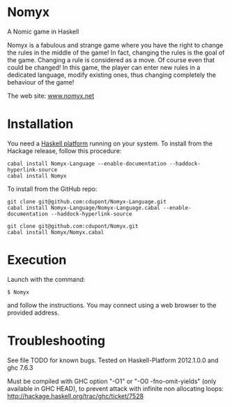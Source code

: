 Nomyx
=====

A Nomic game in Haskell

Nomyx is a fabulous and strange game where you have the right to change the rules in the middle of the game!
In fact, changing the rules is the goal of the game. Changing a rule is considered as a move. Of course even that could be changed!
In this game, the player can enter new rules in a dedicated language, modify existing ones, thus changing completely the behaviour of the game!

The web site: www.nomyx.net

Installation
============

You need a [Haskell platform](www.haskell.org/platform) running on your system. 
To install from the Hackage release, follow this procedure:

    cabal install Nomyx-Language --enable-documentation --haddock-hyperlink-source
    cabal install Nomyx

To install from the GitHub repo:

    git clone git@github.com:cdupont/Nomyx-Language.git
    cabal install Nomyx-Language/Nomyx-Language.cabal --enable-documentation --haddock-hyperlink-source
    
    git clone git@github.com:cdupont/Nomyx.git
    cabal install Nomyx/Nomyx.cabal

Execution
=========

Launch with the command:

    $ Nomyx

and follow the instructions. You may connect using a web browser to the provided address.


Troubleshooting
===============
See file TODO for known bugs.
Tested on Haskell-Platform 2012.1.0.0 and ghc 7.6.3

Must be compiled with GHC option "-O1" or "-O0 -fno-omit-yields" (only available in GHC HEAD), to prevent attack with infinite non allocating loops:
http://hackage.haskell.org/trac/ghc/ticket/7528

